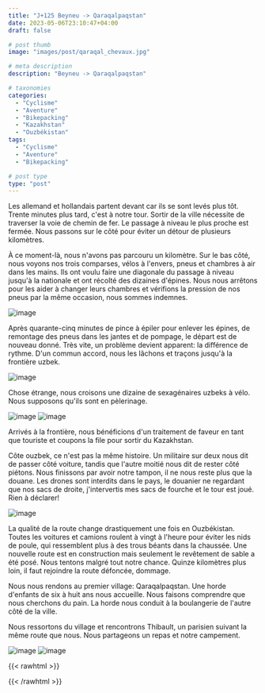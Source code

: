 ```yaml
---
title: "J+125 Beyneu -> Qaraqalpaqstan"
date: 2023-05-06T23:10:47+04:00
draft: false

# post thumb
image: "images/post/qaraqal_chevaux.jpg"

# meta description
description: "Beyneu -> Qaraqalpaqstan"

# taxonomies
categories:
  - "Cyclisme" 
  - "Aventure" 
  - "Bikepacking"
  - "Kazakhstan" 
  - "Ouzbékistan" 
tags:
  - "Cyclisme" 
  - "Aventure" 
  - "Bikepacking" 

# post type
type: "post"
---
```


Les allemand et hollandais partent devant car ils se sont levés plus tôt. Trente minutes plus tard, c'est à notre tour. Sortir de la ville nécessite de traverser la voie de chemin de fer. Le passage à niveau le plus proche est fermée. Nous passons sur le côté pour éviter un détour de plusieurs kilomètres. 

À ce moment-là, nous n'avons pas parcouru un kilomètre. Sur le bas côté, nous voyons nos trois comparses, vélos à l'envers, pneus et chambres à air dans les mains. Ils ont voulu faire une diagonale du passage à niveau jusqu'à la nationale et ont récolté des dizaines d'épines. Nous nous arrêtons pour les aider à changer leurs chambres et vérifions la pression de nos pneus par la même occasion, nous sommes indemnes. 

![image](../../images/post/qaraqal_crevaison.jpg)

Après quarante-cinq minutes de pince à épiler pour enlever les épines, de remontage des pneus dans les jantes et de pompage, le départ est de nouveau donné. Très vite, un problème devient apparent: la différence de rythme. D'un commun accord, nous les lâchons et traçons jusqu'à la frontière uzbek. 

![image](../../images/post/qaraqal_panneau.jpg)

Chose étrange, nous croisons une dizaine de sexagénaires uzbeks à vélo. Nous supposons qu'ils sont en pèlerinage. 

![image](../../images/post/qaraqal_uzbek.jpg)
![image](../../images/post/qaraqal_uzbeks.jpg)

Arrivés à la frontière, nous bénéficions d'un traitement de faveur en tant que touriste et coupons la file pour sortir du Kazakhstan. 

Côte ouzbek, ce n'est pas la même histoire. Un militaire sur deux nous dit de passer côté voiture, tandis que l'autre moitié nous dit de rester côté piétons. Nous finissons par avoir notre tampon, il ne nous reste plus que la douane. Les drones sont interdits dans le pays, le douanier ne regardant que nos sacs de droite, j'intervertis mes sacs de fourche et le tour est joué. Rien à déclarer! 

![image](../../images/post/qaraqal_frontiere.jpg)

La qualité de la route change drastiquement une fois en Ouzbékistan. Toutes les voitures et camions roulent à vingt à l'heure pour éviter les nids de poule, qui ressemblent plus à des trous béants dans la chaussée. Une nouvelle route est en construction mais seulement le revêtement de sable a été posé. Nous tentons malgré tout notre chance. Quinze kilomètres plus loin, il faut rejoindre la route défoncée, dommage. 

Nous nous rendons au premier village: Qaraqalpaqstan. Une horde d'enfants de six à huit ans nous accueille. Nous faisons comprendre que nous cherchons du pain. La horde nous conduit à la boulangerie de l'autre côté de la ville. 

Nous ressortons du village et rencontrons Thibault, un parisien suivant la même route que nous. Nous partageons un repas et notre campement. 

![image](../../images/post/qaraqal_tibo.jpg)
![image](../../images/post/qaraqal_coucher.jpg)

{{< rawhtml >}} 
<div class="strava-embed-placeholder" data-embed-type="activity" data-embed-id="9028979490"></div><script src="https://strava-embeds.com/embed.js"></script>
{{< /rawhtml >}} 
